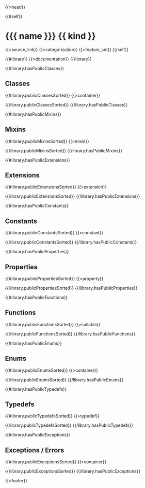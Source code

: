 {{>head}}

{{#self}}
# {{{ name }}} {{ kind }}

{{>source_link}}
{{>categorization}}
{{>feature_set}}
{{/self}}

{{#library}}
{{>documentation}}
{{/library}}

{{#library.hasPublicClasses}}
## Classes

{{#library.publicClassesSorted}}
{{>container}}

{{/library.publicClassesSorted}}
{{/library.hasPublicClasses}}

{{#library.hasPublicMixins}}
## Mixins

{{#library.publicMixinsSorted}}
{{>mixin}}

{{/library.publicMixinsSorted}}
{{/library.hasPublicMixins}}

{{#library.hasPublicExtensions}}
## Extensions

{{#library.publicExtensionsSorted}}
{{>extension}}

{{/library.publicExtensionsSorted}}
{{/library.hasPublicExtensions}}

{{#library.hasPublicConstants}}
## Constants

{{#library.publicConstantsSorted}}
{{>constant}}

{{/library.publicConstantsSorted}}
{{/library.hasPublicConstants}}

{{#library.hasPublicProperties}}
## Properties

{{#library.publicPropertiesSorted}}
{{>property}}

{{/library.publicPropertiesSorted}}
{{/library.hasPublicProperties}}

{{#library.hasPublicFunctions}}
## Functions

{{#library.publicFunctionsSorted}}
{{>callable}}

{{/library.publicFunctionsSorted}}
{{/library.hasPublicFunctions}}

{{#library.hasPublicEnums}}
## Enums

{{#library.publicEnumsSorted}}
{{>container}}

{{/library.publicEnumsSorted}}
{{/library.hasPublicEnums}}

{{#library.hasPublicTypedefs}}
## Typedefs

{{#library.publicTypedefsSorted}}
{{>typedef}}

{{/library.publicTypedefsSorted}}
{{/library.hasPublicTypedefs}}

{{#library.hasPublicExceptions}}
## Exceptions / Errors

{{#library.publicExceptionsSorted}}
{{>container}}

{{/library.publicExceptionsSorted}}
{{/library.hasPublicExceptions}}

{{>footer}}
